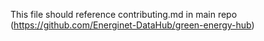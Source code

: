﻿This file should reference contributing.md in main repo (https://github.com/Energinet-DataHub/green-energy-hub)